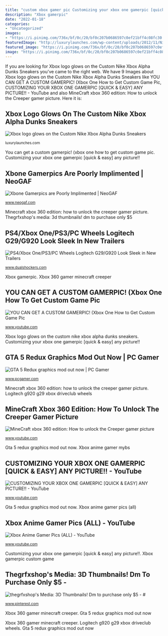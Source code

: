 ```yaml
---
title: "custom xbox gamer pic Customizing your xbox one gamerpic [quick &amp; easy] any picture!!"
description: "Xbox gamerpic"
date: "2022-01-18"
categories:
- "Uncategorized"
images:
- "https://i.pinimg.com/736x/bf/0c/20/bf0c207b0686597c0ef21bff4c08fc30.jpg"
featuredImage: "http://luxurylaunches.com/wp-content/uploads/2012/11/Nike_Xbox_Alpha_Dunks_Sneakers.jpg"
featured_image: "https://i.pinimg.com/736x/bf/0c/20/bf0c207b0686597c0ef21bff4c08fc30.jpg"
image: "https://i.pinimg.com/736x/bf/0c/20/bf0c207b0686597c0ef21bff4c08fc30.jpg"
---
```


If you are looking for Xbox logo glows on the Custom Nike Xbox Alpha Dunks Sneakers you've came to the right web. We have 9 Images about Xbox logo glows on the Custom Nike Xbox Alpha Dunks Sneakers like YOU CAN GET A CUSTOM GAMERPIC! (Xbox One How to Get Custom Game Pic, CUSTOMIZING YOUR XBOX ONE GAMERPIC [QUICK &amp; EASY] ANY PICTURE!! - YouTube and also MineCraft xbox 360 edition: How to unlock the Creeper gamer picture. Here it is:

## Xbox Logo Glows On The Custom Nike Xbox Alpha Dunks Sneakers

![Xbox logo glows on the Custom Nike Xbox Alpha Dunks Sneakers](http://luxurylaunches.com/wp-content/uploads/2012/11/Nike_Xbox_Alpha_Dunks_Sneakers.jpg "Xbox gamerpic")

<small>luxurylaunches.com</small>

You can get a custom gamerpic! (xbox one how to get custom game pic. Customizing your xbox one gamerpic [quick &amp; easy] any picture!!

## Xbone Gamerpics Are Poorly Implimented | NeoGAF

![Xbone Gamerpics are Poorly Implimented | NeoGAF](https://abload.de/img/2000cpfycz.png "Xbox anime gamer mybs")

<small>www.neogaf.com</small>

Minecraft xbox 360 edition: how to unlock the creeper gamer picture. Thegrfxshop&#039;s media: 3d thumbnails! dm to purchase only $5

## PS4/Xbox One/PS3/PC Wheels Logitech G29/G920 Look Sleek In New Trailers

![PS4/Xbox One/PS3/PC Wheels Logitech G29/G920 Look Sleek in New Trailers](https://cdn3.dualshockers.com/wp-content/uploads/2015/06/Custom_format_G920_FOB_c.jpg.jpg "Thegrfxshop&#039;s media: 3d thumbnails! dm to purchase only $5")

<small>www.dualshockers.com</small>

Xbox gamerpic. Xbox 360 gamer minecraft creeper

## YOU CAN GET A CUSTOM GAMERPIC! (Xbox One How To Get Custom Game Pic

![YOU CAN GET A CUSTOM GAMERPIC! (Xbox One How to Get Custom Game Pic](https://i.ytimg.com/vi/qOoV8NAM81c/maxresdefault.jpg "Gta 5 redux graphics mod out now")

<small>www.youtube.com</small>

Xbox logo glows on the custom nike xbox alpha dunks sneakers. Customizing your xbox one gamerpic [quick &amp; easy] any picture!!

## GTA 5 Redux Graphics Mod Out Now | PC Gamer

![GTA 5 Redux graphics mod out now | PC Gamer](https://cdn.mos.cms.futurecdn.net/mAzwSHAXTP67jGtXcNYzBm-1200-80.jpg "Minecraft xbox 360 edition: how to unlock the creeper gamer picture")

<small>www.pcgamer.com</small>

Minecraft xbox 360 edition: how to unlock the creeper gamer picture. Logitech g920 g29 xbox driveclub wheels

## MineCraft Xbox 360 Edition: How To Unlock The Creeper Gamer Picture

![MineCraft xbox 360 edition: How to unlock the Creeper gamer picture](https://i.ytimg.com/vi/K8q6-UbMT6E/hqdefault.jpg "Xbox logo glows on the custom nike xbox alpha dunks sneakers")

<small>www.youtube.com</small>

Gta 5 redux graphics mod out now. Xbox anime gamer mybs

## CUSTOMIZING YOUR XBOX ONE GAMERPIC [QUICK &amp; EASY] ANY PICTURE!! - YouTube

![CUSTOMIZING YOUR XBOX ONE GAMERPIC [QUICK &amp; EASY] ANY PICTURE!! - YouTube](https://i.ytimg.com/vi/eSPk69SEJJE/maxresdefault.jpg "Xbox gamerpic")

<small>www.youtube.com</small>

Gta 5 redux graphics mod out now. Xbox anime gamer pics (all)

## Xbox Anime Gamer Pics (ALL) - YouTube

![Xbox Anime Gamer Pics (ALL) - YouTube](https://i.ytimg.com/vi/Ew9Fcv_myBs/maxresdefault.jpg "Xbox anime gamer pics (all)")

<small>www.youtube.com</small>

Customizing your xbox one gamerpic [quick &amp; easy] any picture!!. Xbox gamerpic custom game

## Thegrfxshop&#039;s Media: 3D Thumbnails! Dm To Purchase Only $5 - #

![thegrfxshop&#039;s Media: 3D Thumbnails! Dm to purchase only $5 - #](https://i.pinimg.com/736x/bf/0c/20/bf0c207b0686597c0ef21bff4c08fc30.jpg "Thegrfxshop&#039;s media: 3d thumbnails! dm to purchase only $5")

<small>www.pinterest.com</small>

Xbox 360 gamer minecraft creeper. Gta 5 redux graphics mod out now

Xbox 360 gamer minecraft creeper. Logitech g920 g29 xbox driveclub wheels. Gta 5 redux graphics mod out now

